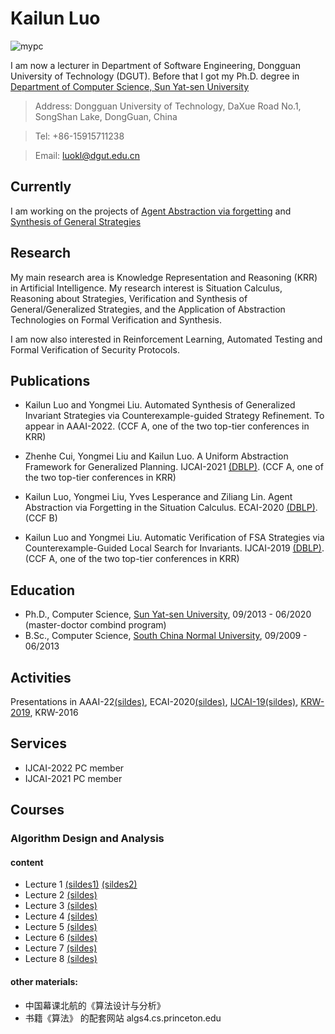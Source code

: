 # Kailun Luo 
![mypc](new1.jpg)

I am now a lecturer in Department of Software Engineering,  Dongguan University of Technology (DGUT). 
Before that I got my Ph.D. degree in [Department of Computer Science, Sun Yat-sen University](http://sdcs.sysu.edu.cn)


  
  >Address: Dongguan University of Technology, DaXue Road No.1, SongShan Lake, DongGuan, China
  
  >Tel: +86-15915711238
  
  >Email: luokl@dgut.edu.cn


## Currently

I am working on the projects of [Agent Abstraction via forgetting](https://github.com/luokailun/planning-abstraction) and [Synthesis of General Strategies](https://github.com/luokailun/synthesizer)


## Research

My main research area is Knowledge Representation and Reasoning (KRR) in Artificial Intelligence. My research interest is Situation Calculus, Reasoning about Strategies, Verification and Synthesis of General/Generalized Strategies, and the Application of Abstraction Technologies on Formal Verification and Synthesis. 


I am now also interested in Reinforcement Learning, Automated Testing and Formal Verification of Security Protocols.


## Publications

- Kailun Luo and Yongmei Liu. Automated Synthesis of Generalized Invariant Strategies via Counterexample-guided Strategy Refinement. To appear in AAAI-2022. (CCF A, one of the two top-tier conferences in KRR)

- Zhenhe Cui, Yongmei Liu and Kailun Luo. A Uniform Abstraction Framework for Generalized Planning. IJCAI-2021 [(DBLP)](https://dblp.uni-trier.de/pers/hd/l/Luo:Kailun).  (CCF A, one of the two top-tier conferences in KRR)

- Kailun Luo, Yongmei Liu, Yves Lesperance and Ziliang Lin. Agent Abstraction via Forgetting in  the Situation Calculus. ECAI-2020 [(DBLP)](https://dblp.uni-trier.de/pers/hd/l/Luo:Kailun). (CCF B)

- Kailun Luo and Yongmei Liu. Automatic Verification of FSA Strategies via Counterexample-Guided Local Search for Invariants. IJCAI-2019 [(DBLP)](https://dblp.uni-trier.de/pers/hd/l/Luo:Kailun).  (CCF A, one of the two top-tier conferences in KRR)

## Education
- Ph.D., Computer Science, [Sun Yat-sen University](http://sdcs.sysu.edu.cn), 09/2013 - 06/2020 (master-doctor combind program)
- B.Sc., Computer Science, [South China Normal University](http://cs.scnu.edu.cn), 09/2009 - 06/2013

## Activities

Presentations in AAAI-22[(sildes)](slides_long_11166.pdf), ECAI-2020[(sildes)](slides_978_Kailun_Luo.pdf), [IJCAI-19](https://www.ijcai19.org)[(sildes)](kailun_ijcai_2019.pdf), [KRW-2019](http://kr2019.sgmtu.edu.cn), KRW-2016


## Services

- IJCAI-2022 PC member
- IJCAI-2021 PC member

## Courses

### Algorithm Design and Analysis

#### content

- Lecture 1 [(sildes1)](1algo1-1.pdf) [(sildes2)](1algo1-2.pdf)
- Lecture 2 [(sildes)](1algo2.pdf)
- Lecture 3 [(sildes)](1algo3.pdf)
- Lecture 4 [(sildes)](1algo4.pdf)
- Lecture 5 [(sildes)](1algo5.pdf)
- Lecture 6 [(sildes)](1algo6.pdf)
- Lecture 7 [(sildes)](1algo7.pdf)
- Lecture 8 [(sildes)](1algo8.pdf)

#### other materials:

- 中国幕课北航的《算法设计与分析》
- 书籍《算法》 的配套网站 algs4.cs.princeton.edu


